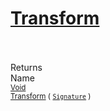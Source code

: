 # [Transform](./Normalize-100663636.md)


<br><br>
Returns<img width=542/>Name
<br>
<sub>[Void](https://docs.microsoft.com/en-us/dotnet/api/System.Void)</sub><img width=500/><sub>[Transform](./Normalize-100663636.md) ( [`Signature`](./../../Signature.md) )</sub><br>


